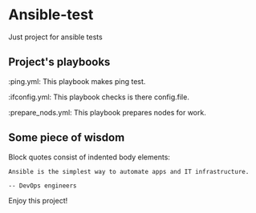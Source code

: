 # Ansible-test

Just project for ansible tests

Project's playbooks
-------------------

:ping.yml: This playbook
           makes ping test.

:ifconfig.yml: This playbook checks is there config.file.

:prepare_nods.yml: This playbook prepares nodes for work.

Some piece of wisdom
--------------------

Block quotes consist of indented body elements:

    Ansible is the simplest way to automate apps and IT infrastructure.

    -- DevOps engineers
    
Enjoy this project!   
